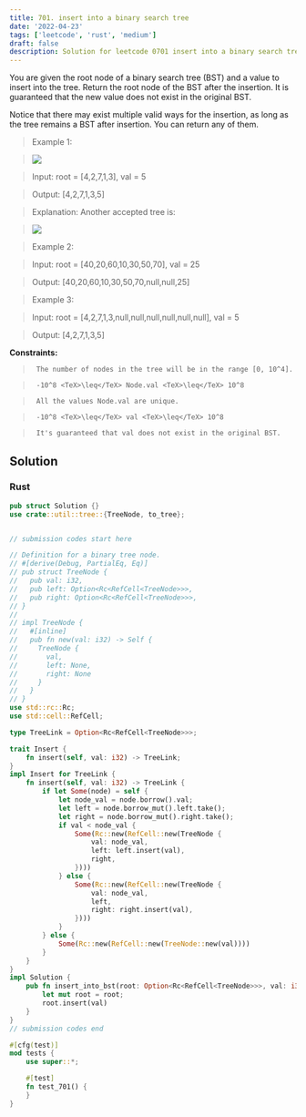 ```yaml
---
title: 701. insert into a binary search tree
date: '2022-04-23'
tags: ['leetcode', 'rust', 'medium']
draft: false
description: Solution for leetcode 0701 insert into a binary search tree
---
```


 

  You are given the root node of a binary search tree (BST) and a value to insert into the tree. Return the root node of the BST after the insertion. It is guaranteed that the new value does not exist in the original BST.

  Notice that there may exist multiple valid ways for the insertion, as long as the tree remains a BST after insertion. You can return any of them.

   

 >   Example 1:

 >   ![](https://assets.leetcode.com/uploads/2020/10/05/insertbst.jpg)

 >   Input: root <TeX>=</TeX> [4,2,7,1,3], val <TeX>=</TeX> 5

 >   Output: [4,2,7,1,3,5]

 >   Explanation: Another accepted tree is:

 >   ![](https://assets.leetcode.com/uploads/2020/10/05/bst.jpg)

  

 >   Example 2:

  

 >   Input: root <TeX>=</TeX> [40,20,60,10,30,50,70], val <TeX>=</TeX> 25

 >   Output: [40,20,60,10,30,50,70,null,null,25]

  

 >   Example 3:

  

 >   Input: root <TeX>=</TeX> [4,2,7,1,3,null,null,null,null,null,null], val <TeX>=</TeX> 5

 >   Output: [4,2,7,1,3,5]

  

   

  **Constraints:**

  

 >   	The number of nodes in the tree will be in the range [0, 10^4].

 >   	-10^8 <TeX>\leq</TeX> Node.val <TeX>\leq</TeX> 10^8

 >   	All the values Node.val are unique.

 >   	-10^8 <TeX>\leq</TeX> val <TeX>\leq</TeX> 10^8

 >   	It's guaranteed that val does not exist in the original BST.


## Solution
### Rust
```rust
pub struct Solution {}
use crate::util::tree::{TreeNode, to_tree};


// submission codes start here

// Definition for a binary tree node.
// #[derive(Debug, PartialEq, Eq)]
// pub struct TreeNode {
//   pub val: i32,
//   pub left: Option<Rc<RefCell<TreeNode>>>,
//   pub right: Option<Rc<RefCell<TreeNode>>>,
// }
// 
// impl TreeNode {
//   #[inline]
//   pub fn new(val: i32) -> Self {
//     TreeNode {
//       val,
//       left: None,
//       right: None
//     }
//   }
// }
use std::rc::Rc;
use std::cell::RefCell;

type TreeLink = Option<Rc<RefCell<TreeNode>>>;

trait Insert {
    fn insert(self, val: i32) -> TreeLink;
}
impl Insert for TreeLink {
    fn insert(self, val: i32) -> TreeLink {
        if let Some(node) = self {
            let node_val = node.borrow().val;
            let left = node.borrow_mut().left.take();
            let right = node.borrow_mut().right.take();            
            if val < node_val {
                Some(Rc::new(RefCell::new(TreeNode {
                    val: node_val,
                    left: left.insert(val),
                    right,
                })))
            } else {
                Some(Rc::new(RefCell::new(TreeNode {
                    val: node_val,
                    left,
                    right: right.insert(val),
                })))
            }
        } else {
            Some(Rc::new(RefCell::new(TreeNode::new(val))))
        }
    }
}
impl Solution {
    pub fn insert_into_bst(root: Option<Rc<RefCell<TreeNode>>>, val: i32) -> Option<Rc<RefCell<TreeNode>>> {
        let mut root = root;
        root.insert(val)
    }
}
// submission codes end

#[cfg(test)]
mod tests {
    use super::*;

    #[test]
    fn test_701() {
    }
}

```
